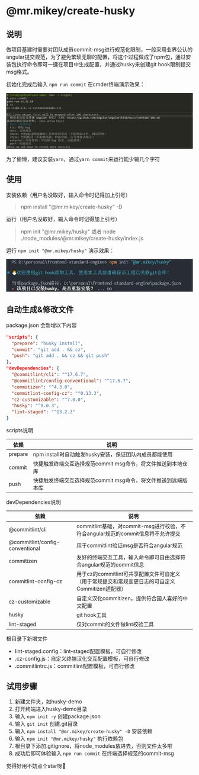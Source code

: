 # @mr.mikey/create-husky

## 说明

做项目基建时需要对团队成员commit-msg进行规范化限制，一般采用业界公认的angular提交规范，为了避免繁琐无聊的配置，将这个过程做成了npm包，通过安装包执行命令即可一键在项目中生成配置，并通过husky来创建git hook限制提交msg格式。

初始化完成后输入 `npm run commit` 在cmder终端演示效果：

![](https://github.com/Mr-Super-X/assets-resouece/raw/main/images/1653480834.jpg)

为了偷懒，建议安装`yarn`，通过`yarn commit`来运行能少输几个字符

## 使用

安装依赖（用户名没取好，输入命令时记得加上引号）
> npm install "@mr.mikey/create-husky" -D

运行（用户名没取好，输入命令时记得加上引号）
> npm init "@mr.mikey/husky"
> 或者
> node ./node_modules/@mr.mikey/create-husky/index.js

运行 `npm init "@mr.mikey/husky"` 演示效果：

![](../../images/husky-demo.png)

## 自动生成&修改文件

package.json 会新增以下内容

```json
"scripts": {
  "prepare": "husky install",
  "commit": "git add . && cz",
  "push": "git add . && cz && git push"
},
"devDependencies": {
  "@commitlint/cli": "^17.6.7",
  "@commitlint/config-conventional": "^17.6.7",
  "commitizen": "^4.3.0",
  "commitlint-config-cz": "^0.13.3",
  "cz-customizable": "^7.0.0",
  "husky": "^8.0.3",
  "lint-staged": "^13.2.3"
}
```

scripts说明

| 依赖    | 说明                                                           |
| ------- | -------------------------------------------------------------- |
| prepare | npm install时自动触发husky安装，保证团队内成员都能使用         |
| commit  | 快捷触发终端交互选择规范commit msg命令，将文件推送到本地仓库   |
| push    | 快捷触发终端交互选择规范commit msg命令，将文件推送到远端版本库 |

devDependencies说明

| 依赖                            | 说明                                                                                             |
| ------------------------------- | ------------------------------------------------------------------------------------------------ |
| @commitlint/cli                 | commitlint基础，对commit-msg进行校验，不符合angular规范的commit信息将不允许提交                  |
| @commitlint/config-conventional | 用于commitlint验证msg是否符合angular规范                                                         |
| commitizen                      | 友好的终端交互工具，输入命令即可自由选择符合angular规范的commit信息                              |
| commitlint-config-cz            | 用于cz的commitlint可共享配置文件可自定义（用于常规提交和常规变更日志的可自定义Commitizen适配器） |
| cz-customizable                 | 自定义汉化commitizen，提供符合国人喜好的中文配置                                                 |
| husky                           | git hook工具                                                                                     |
| lint-staged                     | 仅对commit的文件做lint校验工具                                                                   |

根目录下新增文件

- lint-staged.config：lint-staged配置模板，可自行修改
- .cz-config.js：自定义终端汉化交互配置模板，可自行修改
- .commitlintrc.js：commitlint配置模板，可自行修改

## 试用步骤

1. 新建文件夹，如husky-demo
2. 打开终端进入husky-demo目录
3. 输入 `npm init -y` 创建package.json
4. 输入 `git init` 创建.git目录
5. 输入 `npm install "@mr.mikey/create-husky" -D` 安装依赖
6. 输入 `npm init "@mr.mikey/husky"` 执行依赖包
7. 根目录下添加.gitignore，将node_modules放进去，否则文件太多啦
8. 成功后即可体验输入 `npm run commit` 在终端选择规范的commit-msg

觉得好用不妨点个star呀🙋
